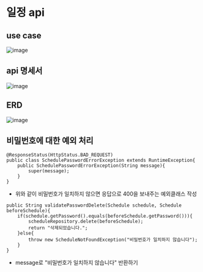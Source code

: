 # 일정 api

## use case

![image](https://github.com/RamuneOrch/schedule-manage/assets/65538799/b8a31c1b-7916-4055-9cb1-2075105383dc)


## api 명세서

![image](https://github.com/RamuneOrch/schedule-manage/assets/65538799/b7e47e62-fc56-49b5-935c-70b35aa78e33)


## ERD

![image](https://github.com/RamuneOrch/schedule-manage/assets/65538799/6ddca627-ef7b-4ce0-8b74-9d7c0647f21a)

## 비밀번호에 대한 예외 처리

```
@ResponseStatus(HttpStatus.BAD_REQUEST)
public class SchedulePasswordErrorException extends RuntimeException{
    public SchedulePasswordErrorException(String message){
        super(message);
    }
}
```

- 위와 같이 비밀번호가 일치하지 않으면 응답으로 400을 보내주는 예외클래스 작성

```
public String validatePasswordDelete(Schedule schedule, Schedule beforeSchedule){
    if(schedule.getPassword().equals(beforeSchedule.getPassword())){
        scheduleRepository.delete(beforeSchedule);
        return "삭제되었습니다.";
    }else{
        throw new ScheduleNotFoundException("비밀번호가 일치하지 않습니다");
    }
}
```

- message로 "비밀번호가 일치하지 않습니다" 반환하기
